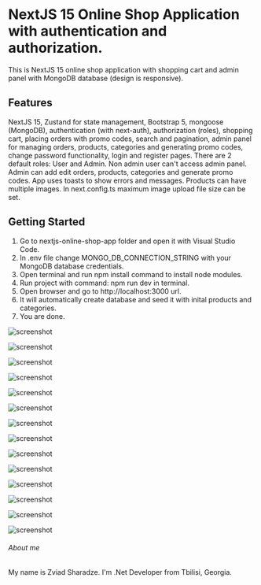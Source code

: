 # NextJS 15 Online Shop Application with authentication and authorization.
This is NextJS 15 online shop application with shopping cart and admin panel with MongoDB database (design is responsive).

## Features
NextJS 15, Zustand for state management, Bootstrap 5, mongoose (MongoDB), authentication (with next-auth), authorization (roles), shopping cart, placing orders with promo codes, search and pagination, admin panel for managing orders, products, categories and generating promo codes, change password functionality, login and register pages. There are 2 default roles: User and Admin. Non admin user can't access admin panel. Admin can add edit orders, products, categories and generate promo codes. App uses toasts to show errors and messages. Products can have multiple images. In next.config.ts maximum image upload file size can be set. 

## Getting Started
1. Go to nextjs-online-shop-app folder and open it with Visual Studio Code.
2. In .env file change MONGO_DB_CONNECTION_STRING with your MongoDB database credentials.
3. Open terminal and run npm install command to install node modules.
4. Run project with command: npm run dev in terminal.
5. Open browser and go to http://localhost:3000 url.
6. It will automatically create database and seed it with inital products and categories.
7. You are done.

![screenshot](https://github.com/zsharadze/nextjs-online-shop-app/blob/master/Capture1.PNG?raw=true)

![screenshot](https://github.com/zsharadze/nextjs-online-shop-app/blob/master/Capture2.PNG?raw=true)

![screenshot](https://github.com/zsharadze/nextjs-online-shop-app/blob/master/Capture3.PNG?raw=true)

![screenshot](https://github.com/zsharadze/nextjs-online-shop-app/blob/master/Capture4.PNG?raw=true)

![screenshot](https://github.com/zsharadze/nextjs-online-shop-app/blob/master/Capture5.PNG?raw=true)

![screenshot](https://github.com/zsharadze/nextjs-online-shop-app/blob/master/Capture6.PNG?raw=true)

![screenshot](https://github.com/zsharadze/nextjs-online-shop-app/blob/master/Capture7.PNG?raw=true)

![screenshot](https://github.com/zsharadze/nextjs-online-shop-app/blob/master/Capture8.PNG?raw=true)

![screenshot](https://github.com/zsharadze/nextjs-online-shop-app/blob/master/Capture9.PNG?raw=true)

![screenshot](https://github.com/zsharadze/nextjs-online-shop-app/blob/master/Capture10.PNG?raw=true)

![screenshot](https://github.com/zsharadze/nextjs-online-shop-app/blob/master/Capture11.PNG?raw=true)

![screenshot](https://github.com/zsharadze/nextjs-online-shop-app/blob/master/Capture12.PNG?raw=true)

![screenshot](https://github.com/zsharadze/nextjs-online-shop-app/blob/master/Capture13.PNG?raw=true)

![screenshot](https://github.com/zsharadze/nextjs-online-shop-app/blob/master/Capture14.PNG?raw=true)


###### About me
My name is Zviad Sharadze. I'm .Net Developer from Tbilisi, Georgia.
